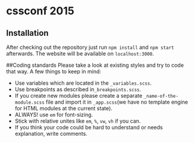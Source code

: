 # cssconf 2015
## Installation
After checking out the repository just run `npm install` and `npm start` afterwards. The website will be available on `localhost:3000`.

##Coding standards
Please take a look at existing styles and try to code that way. A few things to keep in mind:
* Use variables which are located in the `_variables.scss`.
* Use breakpoints as described in`_breakpoints.scss`.
* If you create new modules please create a separate `_name-of-the-module.scss` file and import it in `_app.scss`(we have no template engine for HTML modules at the current state).
* ALWAYS! use `em` for font-sizing.
* Stick with relative unites like `em`, `%`, `vw`, `vh` if you can.
* If you think your code could be hard to understand or needs explanation, write comments.